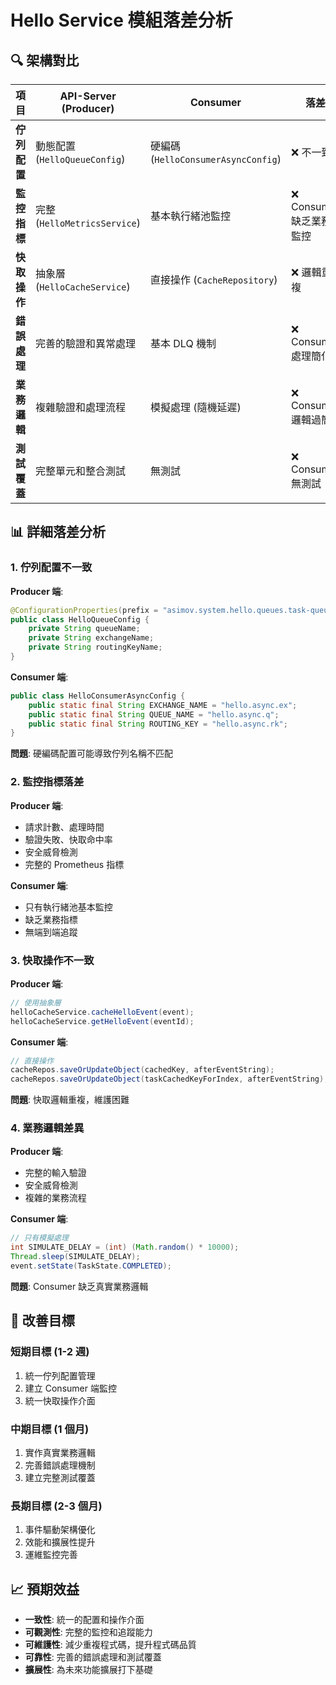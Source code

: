 # Hello Service 模組落差分析

## 🔍 架構對比

| 項目 | API-Server (Producer) | Consumer | 落差 |
|------|----------------------|----------|------|
| **佇列配置** | 動態配置 (`HelloQueueConfig`) | 硬編碼 (`HelloConsumerAsyncConfig`) | ❌ 不一致 |
| **監控指標** | 完整 (`HelloMetricsService`) | 基本執行緒池監控 | ❌ Consumer 缺乏業務監控 |
| **快取操作** | 抽象層 (`HelloCacheService`) | 直接操作 (`CacheRepository`) | ❌ 邏輯重複 |
| **錯誤處理** | 完善的驗證和異常處理 | 基本 DLQ 機制 | ❌ Consumer 處理簡化 |
| **業務邏輯** | 複雜驗證和處理流程 | 模擬處理 (隨機延遲) | ❌ Consumer 邏輯過簡 |
| **測試覆蓋** | 完整單元和整合測試 | 無測試 | ❌ Consumer 無測試 |

## 📊 詳細落差分析

### 1. 佇列配置不一致

**Producer 端**:
```java
@ConfigurationProperties(prefix = "asimov.system.hello.queues.task-queue")
public class HelloQueueConfig {
    private String queueName;
    private String exchangeName;
    private String routingKeyName;
}
```

**Consumer 端**:
```java
public class HelloConsumerAsyncConfig {
    public static final String EXCHANGE_NAME = "hello.async.ex";
    public static final String QUEUE_NAME = "hello.async.q";
    public static final String ROUTING_KEY = "hello.async.rk";
}
```

**問題**: 硬編碼配置可能導致佇列名稱不匹配

### 2. 監控指標落差

**Producer 端**:
- 請求計數、處理時間
- 驗證失敗、快取命中率
- 安全威脅檢測
- 完整的 Prometheus 指標

**Consumer 端**:
- 只有執行緒池基本監控
- 缺乏業務指標
- 無端到端追蹤

### 3. 快取操作不一致

**Producer 端**:
```java
// 使用抽象層
helloCacheService.cacheHelloEvent(event);
helloCacheService.getHelloEvent(eventId);
```

**Consumer 端**:
```java
// 直接操作
cacheRepos.saveOrUpdateObject(cachedKey, afterEventString);
cacheRepos.saveOrUpdateObject(taskCachedKeyForIndex, afterEventString);
```

**問題**: 快取邏輯重複，維護困難

### 4. 業務邏輯差異

**Producer 端**:
- 完整的輸入驗證
- 安全威脅檢測
- 複雜的業務流程

**Consumer 端**:
```java
// 只有模擬處理
int SIMULATE_DELAY = (int) (Math.random() * 10000);
Thread.sleep(SIMULATE_DELAY);
event.setState(TaskState.COMPLETED);
```

**問題**: Consumer 缺乏真實業務邏輯

## 🎯 改善目標

### 短期目標 (1-2 週)
1. 統一佇列配置管理
2. 建立 Consumer 端監控
3. 統一快取操作介面

### 中期目標 (1 個月)
1. 實作真實業務邏輯
2. 完善錯誤處理機制
3. 建立完整測試覆蓋

### 長期目標 (2-3 個月)
1. 事件驅動架構優化
2. 效能和擴展性提升
3. 運維監控完善

## 📈 預期效益

- **一致性**: 統一的配置和操作介面
- **可觀測性**: 完整的監控和追蹤能力
- **可維護性**: 減少重複程式碼，提升程式碼品質
- **可靠性**: 完善的錯誤處理和測試覆蓋
- **擴展性**: 為未來功能擴展打下基礎